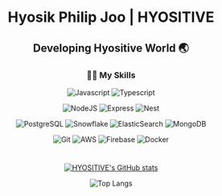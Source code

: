 <div align="center">
 
# Hyosik Philip Joo | HYOSITIVE 
  
## Developing Hyositive World 🌏
 
### 👨‍💻 My Skills

 ![Javascript](https://img.shields.io/badge/Javascript-F7DF1E?style=for-the-badge&logo=javascript&logoColor=white)
 ![Typescript](https://img.shields.io/badge/Typescript-3178C6?style=for-the-badge&logo=typescript&logoColor=white)
 
 ![NodeJS](https://img.shields.io/badge/Node.js-6DA55F?style=for-the-badge&logo=node.js&logoColor=white)
 ![Express](https://img.shields.io/badge/Express-000000?style=for-the-badge&logo=express&logoColor=white)
 ![Nest](https://img.shields.io/badge/Nest-E0234E?style=for-the-badge&logo=nestjs&logoColor=white)
 
 ![PostgreSQL](https://img.shields.io/badge/PostgreSQL-4169E1.svg?style=for-the-badge&logo=postgresql&logoColor=white) 
 ![Snowflake](https://img.shields.io/badge/snowflake-29B5E8.svg?style=for-the-badge&logo=snowflake&logoColor=white) 
 ![ElasticSearch](https://img.shields.io/badge/Elasticsearch-005571.svg?style=for-the-badge&logo=elasticsearch&logoColor=white)
 ![MongoDB](https://img.shields.io/badge/MongoDB-47A248.svg?style=for-the-badge&logo=mongodb&logoColor=white)
 
 ![Git](https://img.shields.io/badge/Git-F05032.svg?style=for-the-badge&logo=git&logoColor=white)
 ![AWS](https://img.shields.io/badge/AWS-%23FF9900.svg?style=for-the-badge&logo=amazon-aws&logoColor=white)
 ![Firebase](https://img.shields.io/badge/Firebase-FFCA28.svg?style=for-the-badge&logo=firebase&logoColor=white)
 ![Docker](https://img.shields.io/badge/Docker-2496ED.svg?style=for-the-badge&logo=docker&logoColor=white)  
 
 #
 
 [![HYOSITIVE's GitHub stats](https://github-readme-stats.vercel.app/api?username=HYOSITIVE&show_icons=true&hide=stars)](https://github.com/anuraghazra/github-readme-stats)  
   
 ![Top Langs](https://github-readme-stats.vercel.app/api/top-langs/?username=HYOSITIVE&layout=compact&theme=default)  
</div>


<!--
**HYOSITIVE/HYOSITIVE** is a  _special_ ✨ repository because its `README.md` (this file) appears on your GitHub profile.

Here are some ideas to get you started:

- 🔭 I’m currently working on ...
- 🌱 I’m currently learning ...
- 👯 I’m looking to collaborate on ...
- 🤔 I’m looking for help with ...
- 💬 Ask me about ...
- 📫 How to reach me: ...
- 😄 Pronouns: ...
- ⚡ Fun fact: ...
-->
